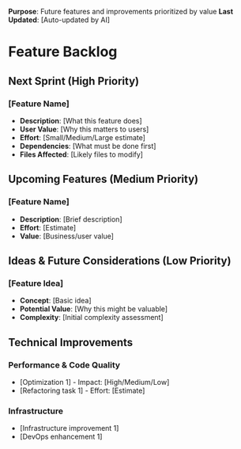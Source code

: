 **Purpose**: Future features and improvements prioritized by value
**Last Updated**: [Auto-updated by AI]

# Feature Backlog

## Next Sprint (High Priority)

### [Feature Name]

-   **Description**: [What this feature does]
-   **User Value**: [Why this matters to users]
-   **Effort**: [Small/Medium/Large estimate]
-   **Dependencies**: [What must be done first]
-   **Files Affected**: [Likely files to modify]

## Upcoming Features (Medium Priority)

### [Feature Name]

-   **Description**: [Brief description]
-   **Effort**: [Estimate]
-   **Value**: [Business/user value]

## Ideas & Future Considerations (Low Priority)

### [Feature Idea]

-   **Concept**: [Basic idea]
-   **Potential Value**: [Why this might be valuable]
-   **Complexity**: [Initial complexity assessment]

## Technical Improvements

### Performance & Code Quality

-   [Optimization 1] - Impact: [High/Medium/Low]
-   [Refactoring task 1] - Effort: [Estimate]

### Infrastructure

-   [Infrastructure improvement 1]
-   [DevOps enhancement 1]
